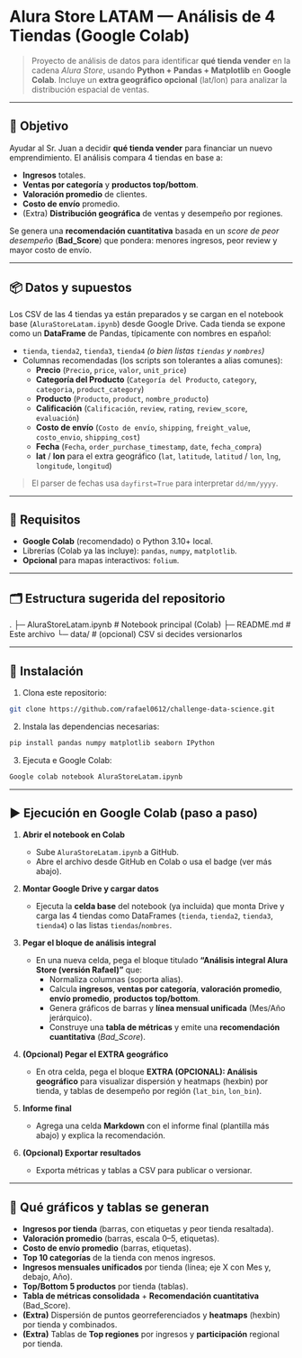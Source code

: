# Alura Store LATAM — Análisis de 4 Tiendas (Google Colab)

> Proyecto de análisis de datos para identificar **qué tienda vender** en la cadena *Alura Store*, usando **Python + Pandas + Matplotlib** en **Google Colab**. Incluye un **extra geográfico opcional** (lat/lon) para analizar la distribución espacial de ventas.

---

## 🎯 Objetivo
Ayudar al Sr. Juan a decidir **qué tienda vender** para financiar un nuevo emprendimiento. El análisis compara 4 tiendas en base a:
- **Ingresos** totales.
- **Ventas por categoría** y **productos top/bottom**.
- **Valoración promedio** de clientes.
- **Costo de envío** promedio.
- (Extra) **Distribución geográfica** de ventas y desempeño por regiones.

Se genera una **recomendación cuantitativa** basada en un *score de peor desempeño* (**Bad_Score**) que pondera: menores ingresos, peor review y mayor costo de envío.

---

## 📦 Datos y supuestos
Los CSV de las 4 tiendas ya están preparados y se cargan en el notebook base (`AluraStoreLatam.ipynb`) desde Google Drive. Cada tienda se expone como un **DataFrame** de Pandas, típicamente con nombres en español:

- `tienda`, `tienda2`, `tienda3`, `tienda4`  *(o bien listas `tiendas` y `nombres`)*
- Columnas recomendadas (los scripts son tolerantes a alias comunes):
  - **Precio** (`Precio`, `price`, `valor`, `unit_price`)
  - **Categoría del Producto** (`Categoría del Producto`, `category`, `categoria`, `product_category`)
  - **Producto** (`Producto`, `product`, `nombre_producto`)
  - **Calificación** (`Calificación`, `review`, `rating`, `review_score`, `evaluación`)
  - **Costo de envío** (`Costo de envío`, `shipping`, `freight_value`, `costo_envio`, `shipping_cost`)
  - **Fecha** (`Fecha`, `order_purchase_timestamp`, `date`, `fecha_compra`)
  - **lat** / **lon** para el extra geográfico (`lat`, `latitude`, `latitud` / `lon`, `lng`, `longitude`, `longitud`)

> El parser de fechas usa `dayfirst=True` para interpretar `dd/mm/yyyy`.

---

## 🧰 Requisitos
- **Google Colab** (recomendado) o Python 3.10+ local.
- Librerías (Colab ya las incluye): `pandas`, `numpy`, `matplotlib`.
- **Opcional** para mapas interactivos: `folium`.

---

## 🗂️ Estructura sugerida del repositorio
.
├─ AluraStoreLatam.ipynb # Notebook principal (Colab)
├─ README.md # Este archivo
└─ data/ # (opcional) CSV si decides versionarlos

---

## :link: Instalación

1. Clona este repositorio:
```bash
git clone https://github.com/rafael0612/challenge-data-science.git
```

2. Instala las dependencias necesarias:
```bash
pip install pandas numpy matplotlib seaborn IPython 

```

3. Ejecuta e Google Colab:
```bash
Google colab notebook AluraStoreLatam.ipynb
```
---

## ▶️ Ejecución en Google Colab (paso a paso)

1) **Abrir el notebook en Colab**  
   - Sube `AluraStoreLatam.ipynb` a GitHub.
   - Abre el archivo desde GitHub en Colab o usa el badge (ver más abajo).

2) **Montar Google Drive y cargar datos**  
   - Ejecuta la **celda base** del notebook (ya incluida) que monta Drive y carga las 4 tiendas como DataFrames (`tienda`, `tienda2`, `tienda3`, `tienda4`) o las listas `tiendas`/`nombres`.

3) **Pegar el bloque de análisis integral**  
   - En una nueva celda, pega el bloque titulado **“Análisis integral Alura Store (versión Rafael)”** que:
     - Normaliza columnas (soporta alias).
     - Calcula **ingresos**, **ventas por categoría**, **valoración promedio**, **envío promedio**, **productos top/bottom**.
     - Genera gráficos de barras y **línea mensual unificada** (Mes/Año jerárquico).
     - Construye una **tabla de métricas** y emite una **recomendación cuantitativa** (*Bad_Score*).

4) **(Opcional) Pegar el EXTRA geográfico**  
   - En otra celda, pega el bloque **EXTRA (OPCIONAL): Análisis geográfico** para visualizar dispersión y heatmaps (hexbin) por tienda, y tablas de desempeño por región (`lat_bin`, `lon_bin`).

5) **Informe final**  
   - Agrega una celda **Markdown** con el informe final (plantilla más abajo) y explica la recomendación.

6) **(Opcional) Exportar resultados**  
   - Exporta métricas y tablas a CSV para publicar o versionar.

---

## 🧪 Qué gráficos y tablas se generan
- **Ingresos por tienda** (barras, con etiquetas y peor tienda resaltada).
- **Valoración promedio** (barras, escala 0–5, etiquetas).
- **Costo de envío promedio** (barras, etiquetas).
- **Top 10 categorías** de la tienda con menos ingresos.
- **Ingresos mensuales unificados** por tienda (línea; eje X con Mes y, debajo, Año).
- **Top/Bottom 5 productos** por tienda (tablas).
- **Tabla de métricas consolidada** + **Recomendación cuantitativa** (Bad_Score).
- **(Extra)** Dispersión de puntos georreferenciados y **heatmaps** (hexbin) por tienda y combinados.
- **(Extra)** Tablas de **Top regiones** por ingresos y **participación** regional por tienda.

